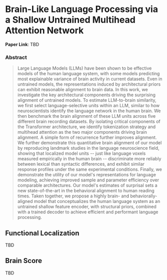 # Brain-Like Language Processing via a Shallow Untrained Multihead Attention Network 

**Paper Link**: TBD

### Abstract
>  Large Language Models (LLMs) have been shown to be effective models of the human language system, with some models predicting most explainable variance of brain activity in current datasets. Even in untrained models, the representations induced by architectural priors can exhibit reasonable alignment to brain data. In this work, we investigate the key architectural components driving the surprising alignment of untrained models. To estimate LLM-to-brain similarity, we first select language-selective units within an LLM, similar to how neuroscientists identify the language network in the human brain. We then benchmark the brain alignment of these LLM units across five different brain recording datasets. By isolating critical components of the Transformer architecture, we identify tokenization strategy and multihead attention as the two major components driving brain alignment. A simple form of recurrence further improves alignment. We further demonstrate this quantitative brain alignment of our model by reproducing landmark studies in the language neuroscience field, showing that localized model units -- just like language voxels measured empirically in the human brain -- discriminate more reliably between lexical than syntactic differences, and exhibit similar response profiles under the same experimental conditions. Finally, we demonstrate the utility of our model's representations for language modeling, achieving improved sample and parameter efficiency over comparable architectures. Our model's estimates of surprisal sets a new state-of-the-art in the behavioral alignment to human reading times. Taken together, we propose a highly brain- and behaviorally-aligned model that conceptualizes the human language system as an untrained shallow feature encoder, with structural priors, combined with a trained decoder to achieve efficient and performant language processing.

## Functional Localization 
TBD

## Brain Score
TBD